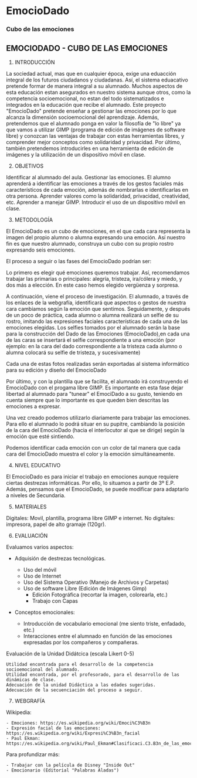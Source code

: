 # EmocioDado
### Cubo de las emociones


## EMOCIODADO - CUBO DE LAS EMOCIONES

1. INTRODUCCIÓN

La sociedad actual, mas que en cualquier época, exige una eduacción integral de los futuros ciudadanos y ciudadanas.
Así, el sistema eduacativo pretende formar de manera integral a su alumnado. Muchos aspectos de esta educación estan asegurados en nuestro sistema aunque otros, como la competencia socioemocional, no estan del todo sistematizados e integrados en la educación que recibe el alumnado.
Este proyecto "EmocioDado" pretende enseñar a gestionar las emociones por lo que alcanza la dimensión socioemocional del aprendizaje.
Además, pretendemos que el alumnado ponga en valor la filosofía de "lo libre" ya que vamos a utilizar GIMP (programa de edición de imágenes de software libre) y conozcan las ventajas de trabajar con estas herramientas libres, y comprender mejor conceptos como solidaridad y privacidad.
Por último, también pretendemos introducirles en una herramienta de edición de imágenes y la utilización de un dispositivo móvil en clase.


2. OBJETIVOS

Identificar al alumnado del aula.
Gestionar las emociones. El alumno aprenderá a identificar las emociones a través de los gestos faciales más característicos de cada emoción, además de nombrarlas e identificarlas en otra persona.
Aprender valores como la solidaridad, privacidad, creatividad, etc.
Aprender a manejar GIMP.
Introducir el uso de un dispositivo móvil en clase.


3. METODOLOGÍA

El EmocioDado es un cubo de emociones, en el que cada cara representa la imagen del propio alumno o alumna expresando una emoción. Así nuestro fin es que nuestro alumnado, construya un cubo con su propio rostro expresando seis emociones.

El proceso a seguir o las fases del EmocioDado podrían ser:

Lo primero es elegir qué emociones queremos trabajar. Así, recomendamos trabajar las primarias o principales: alegría, tristeza, ira/cólera y miedo, y dos más a elección. En este caso hemos elegido vergüenza y sorpresa.

A continuación, viene el proceso de investigación. El alumnado, a través de los enlaces de la webgrafía, identificará que aspectos o gestos de nuestra cara cambiamos según la emoción que sentimos.
Seguidamente, y después de un poco de práctica, cada alumno o alumna realizará un selfie de su rostro, imitando las expresiones faciales características de cada una de las emociones elegidas.
Los selfies tomados por el alumnado serán la base para la construcción del Dado de las Emociones (EmocioDado),en cada una de las caras se insertará el selfie correspondiente a una emoción (por ejemplo: en la cara del dado correspondiente a la tristeza cada alumno o alumna colocará su selfie de tristeza, y sucesivamente)
 
Cada una de estas fotos realizadas serán exportadas al sistema informático para su edición y diseño del EmocioDado

Por último, y con la plantilla que se facilita, el alumnado irá construyendo el EmocioDado con el progama libre GIMP. Es importante en esta fase dejar libertad al alumnado para "tunear" el EmociDado a su gusto, teniendo en cuenta siempre que lo importante es que queden bien descritas las emociones a expresar.

Una vez creado podemos utilizarlo diariamente para trabajar las emociones. Para ello el alumnado lo podrá situar en su pupitre, cambiando la posición de la cara del EmocioDado (hacia el interlocutor al que se dirige) según la emoción que esté sintiendo.

Podemos identificar cada emoción con un color de tal manera que cada cara del EmocioDado muestra el color y la emoción simultáneamente. 


4. NIVEL EDUCATIVO

El EmocioDado es para iniciar el trabajo en emociones aunque requiere ciertas destrezas informáticas. Por ello, lo situamos a partir de 3º E.P.
Además, pensamos que el EmocioDado, se puede modificar para adaptarlo a niveles de Secundaria.


5. MATERIALES


Digitales: Movil, plantilla, programa libre GIMP e internet.
No digitales:  impresora, papel de alto gramaje (120gr).


6. EVALUACIÓN

Evaluamos varios aspectos:

* Adquisión de destrezas tecnológicas.
	- Uso del móvil
	- Uso de Internet
	- Uso del Sistema Operativo (Manejo de Archivos y Carpetas)
	- Uso de software Libre (Edición de Imágenes Gimp)
		- Edición Fotográfica (recortar la imagen, colorearla, etc.)
		- Trabajo con Capas

* Conceptos emocionales:
	- Introducción de vocabulario emocional (me siento triste, enfadado, etc.)
	- Interacciones entre el alumnado en función de las emociones expresadas por los compañeros y compañeras.

Evaluación de la Unidad Didátcica (escala Likert 0-5)

	Utilidad encontrada para el desarrollo de la competencia socioemocional del alumnado.
	Utilidad encontrada, por el profesorado, para el desarrollo de las dinámicas de clase.
	Adecuación de la unidad Didáctica a las edades sugeridas.
	Adecuación de la secuenciación del proceso a seguir.


7. WEBGRAFÍA

Wikipedia:

	- Emociones: https://es.wikipedia.org/wiki/Emoci%C3%B3n
	- Expresión facial de las emociones: https://es.wikipedia.org/wiki/Expresi%C3%B3n_facial
	- Paul Ekman: https://es.wikipedia.org/wiki/Paul_Ekman#Clasificaci.C3.B3n_de_las_emociones

Para profundizar más:

	- Trabajar con la película de Disney "Inside Out"
	- Emocionario (Editorial "Palabras Aladas") 
